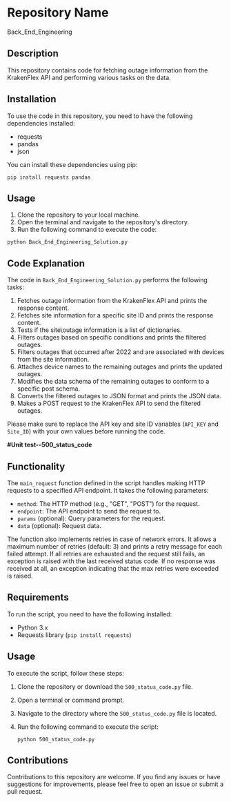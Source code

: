 # Repository Name
Back_End_Engineering

## Description
This repository contains code for fetching outage information from the KrakenFlex API and performing various tasks on the data.

## Installation
To use the code in this repository, you need to have the following dependencies installed:
- requests
- pandas
- json

You can install these dependencies using pip:

```
pip install requests pandas
```

## Usage
1. Clone the repository to your local machine.
2. Open the terminal and navigate to the repository's directory.
3. Run the following command to execute the code:

```
python Back_End_Engineering_Solution.py
```
## Code Explanation
The code in `Back_End_Engineering_Solution.py` performs the following tasks:

1. Fetches outage information from the KrakenFlex API and prints the response content.
2. Fetches site information for a specific site ID and prints the response content.
3. Tests if the site\outage information is a list of dictionaries.
4. Filters outages based on specific conditions and prints the filtered outages.
5. Filters outages that occurred after 2022 and are associated with devices from the site information.
6. Attaches device names to the remaining outages and prints the updated outages.
7. Modifies the data schema of the remaining outages to conform to a specific post schema.
8. Converts the filtered outages to JSON format and prints the JSON data.
9. Makes a POST request to the KrakenFlex API to send the filtered outages.

Please make sure to replace the API key and site ID variables (`API_KEY` and `Site_ID`) with your own values before running the code.

**#Unit test--500_status_code**

## Functionality
The `main_request` function defined in the script handles making HTTP requests to a specified API endpoint. It takes the following parameters:

- `method`: The HTTP method (e.g., "GET", "POST") for the request.
- `endpoint`: The API endpoint to send the request to.
- `params` (optional): Query parameters for the request.
- `data` (optional): Request data.

The function also implements retries in case of network errors. It allows a maximum number of retries (default: 3) and prints a retry message for each failed attempt. If all retries are exhausted and the request still fails, an exception is raised with the last received status code. If no response was received at all, an exception indicating that the max retries were exceeded is raised.

## Requirements

To run the script, you need to have the following installed:

- Python 3.x
- Requests library (`pip install requests`)

## Usage

To execute the script, follow these steps:

1. Clone the repository or download the `500_status_code.py` file.
2. Open a terminal or command prompt.
3. Navigate to the directory where the `500_status_code.py` file is located.
4. Run the following command to execute the script:

   ```shell
   python 500_status_code.py
   ```
## Contributions
Contributions to this repository are welcome. If you find any issues or have suggestions for improvements, please feel free to open an issue or submit a pull request.

